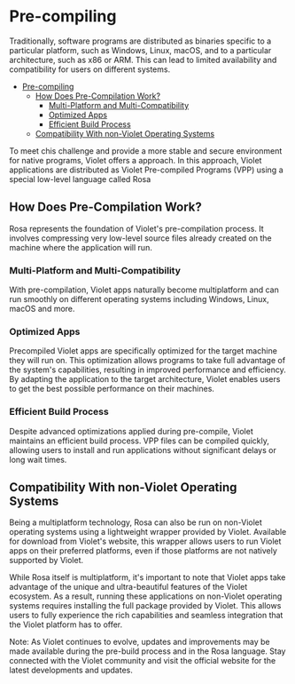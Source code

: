 # Pre-compiling
Traditionally, software programs are distributed as binaries specific to a particular
platform, such as Windows, Linux, macOS, and to a particular architecture, such as x86 or
ARM. This can lead to limited availability and compatibility for users on different
systems.

- [Pre-compiling](#pre-compiling)
  - [How Does Pre-Compilation Work?](#how-does-pre-compilation-work)
    - [Multi-Platform and Multi-Compatibility](#multi-platform-and-multi-compatibility)
    - [Optimized Apps](#optimized-apps)
    - [Efficient Build Process](#efficient-build-process)
  - [Compatibility With non-Violet Operating Systems](#compatibility-with-non-violet-operating-systems)

To meet chis challenge and provide a more stable and secure environment for native programs, Violet offers a approach. In this approach, Violet applications are distributed as Violet Pre-compiled Programs (VPP) using a special low-level language called Rosa

## How Does Pre-Compilation Work?
Rosa represents the foundation of Violet's pre-compilation process. It involves compressing very low-level source files already created on the machine where the application will run.

### Multi-Platform and Multi-Compatibility
With pre-compilation, Violet apps naturally become multiplatform and can run smoothly on
different operating systems including Windows, Linux, macOS and more.

### Optimized Apps
Precompiled Violet apps are specifically optimized for the target machine they will run
on. This optimization allows programs to take full advantage of the system's
capabilities, resulting in improved performance and efficiency. By adapting the
application to the target architecture, Violet enables users to get the best possible
performance on their machines.

### Efficient Build Process
Despite advanced optimizations applied during pre-compile, Violet maintains an efficient
build process. VPP files can be compiled quickly, allowing users to install and run
applications without significant delays or long wait times.

## Compatibility With non-Violet Operating Systems
Being a multiplatform technology, Rosa can also be run on non-Violet operating systems
using a lightweight wrapper provided by Violet. Available for download from Violet's
website, this wrapper allows users to run Violet apps on their preferred platforms, even
if those platforms are not natively supported by Violet.

While Rosa itself is multiplatform, it's important to note that Violet apps take
advantage of the unique and ultra-beautiful features of the Violet ecosystem. As a
result, running these applications on non-Violet operating systems requires installing
the full package provided by Violet. This allows users to fully experience the rich
capabilities and seamless integration that the Violet platform has to offer.

Note: As Violet continues to evolve, updates and improvements may be made available
during the pre-build process and in the Rosa language. Stay connected with the Violet
community and visit the official website for the latest developments and updates.